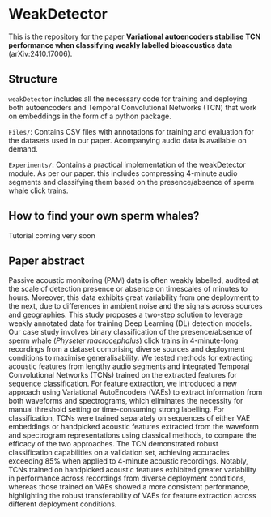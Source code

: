 # WeakDetector

This is the repository for the paper **Variational autoencoders stabilise TCN performance when classifying weakly labelled bioacoustics data** (arXiv:2410.17006).

## Structure
`weakDetector` includes all the necessary code for training and deploying both autoencoders and Temporal Convolutional Networks (TCN) that work on embeddings in the form of a python package.

`Files/`: Contains CSV files with annotations for training and evaluation for the datasets used in our paper. Acompanying audio data is available on demand.

`Experiments/`: Contains a practical implementation of the weakDetector module. As per our paper. this includes compressing 4-minute audio segments and classifying them based on the presence/absence of sperm whale click trains.

## How to find your own sperm whales? 
Tutorial coming very soon

## Paper abstract
Passive acoustic monitoring (PAM) data is often weakly labelled, audited at the scale of detection presence or absence on timescales of minutes to hours. Moreover, this data exhibits great variability from one deployment to the next, due to differences in ambient noise and the signals across sources and geographies. This study proposes a two-step solution to leverage weakly annotated data for training Deep Learning (DL) detection models. Our case study involves binary classification of the presence/absence of sperm whale (*Physeter macrocephalus*) click trains in 4-minute-long recordings from a dataset comprising diverse sources and deployment conditions to maximise generalisability. We tested methods for extracting acoustic features from lengthy audio segments and integrated Temporal Convolutional Networks (TCNs) trained on the extracted features for sequence classification. For feature extraction, we introduced a new approach using Variational AutoEncoders (VAEs) to extract information from both waveforms and spectrograms, which eliminates the necessity for manual threshold setting or time-consuming strong labelling. For classification, TCNs were trained separately on sequences of either VAE embeddings or handpicked acoustic features extracted from the waveform and spectrogram representations using classical methods, to compare the efficacy of the two approaches. The TCN demonstrated robust classification capabilities on a validation set, achieving accuracies exceeding 85% when applied to 4-minute acoustic recordings. Notably, TCNs trained on handpicked acoustic features exhibited greater variability in performance across recordings from diverse deployment conditions, whereas those trained on VAEs showed a more consistent performance, highlighting the robust transferability of VAEs for feature extraction across different deployment conditions.


